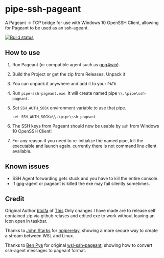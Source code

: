# pipe-ssh-pageant

A Pageant -> TCP bridge for use with Windows 10 OpenSSH Client, allowing for Pageant to be used as an ssh-ageant.

[![Build status](https://ci.appveyor.com/api/projects/status/ivesnx4t2ak5rx3n?svg=true)](https://ci.appveyor.com/project/tprasadtp/pipe-ssh-pageant)

## How to use

1. Run Pageant (or compatible agent such as [gpg4win](https://www.gpg4win.org)).

2. Build the Project or get the zip from Releases, Unpack it

3. You can unpack it anywhere and add it to your `PATH`

4. Run `pipe-ssh-pageant.exe`. It will create named pipe `\\.\pipe\ssh-pageant`.

5. Set `SSH_AUTH_SOCK` environment variable to use that pipe.
    ```
    set SSH_AUTH_SOCK=\\.\pipe\ssh-pageant
    ```

6. The SSH keys from Pageant should now be usable by `ssh` from Windows 10 OpenSSH Client!

7. For any reason if you need to re-initialize the named pipe, kill the executable and launch again. currently there is not command line client available.

## Known issues
- SSH Agent forwarding gets stuck and you have to kill the entire console.
- If gpg-agent or pageant is killed the exe may fail silently sometimes.

## Credit

Original Author [btolfa](https://github.com/btolfa/) of [This](https://github.com/btolfa/pipe-ssh-pageant)
Only changes I have made are to release self contained zip via github relases and edited exe to work without leaving an icon open in taskbar.

Thanks to [John Starks](https://github.com/jstarks/) for [npiperelay](https://github.com/jstarks/npiperelay/), showing a more secure way to create a stream between WSL and Linux.

Thanks to [Ben Pye](https://github.com/benpye) for original [wsl-ssh-pageant](https://github.com/benpye/wsl-ssh-pageant), showing how to convert ssh-agent messages to pageant format.
